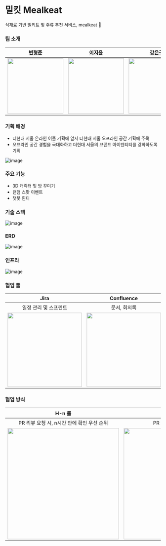 # 밀킷 Mealkeat 
식재료 기반 밀키트 및 주류 추천 서비스, mealkeat 🥕

### 팀 소개
| [변형준](https://github.com/skybluelion) | [이지윤](https://github.com/y00n-lee) |[강은구](https://github.com/kangeunku) | [이소민](https://github.com/thals0) |
|:---:|:---:|:---:|:---:|
|<img src="https://github.com/skybluelion.png" width="180" height="180" >|<img src="https://github.com/y00n-lee.png" width="180" height="180" >| <img src="https://github.com/kangeunku.png" width="180" height="180"> | <img src="https://github.com/thals0.png" width="180" height="180" >|

### 기획 배경
- 더현대 서울 온라인 어플 기획에 앞서 더현대 서울 오프라인 공간 기획에 주목
- 오프라인 공간 경험을 극대화하고 더현대 서울의 브랜드 아이덴티티를 강화하도록 기획

![image](https://github.com/hyundai-fruitfruit/.github/assets/63828057/0679c481-53d3-46ce-97c0-28ca4f04d584)

### 주요 기능
- 3D 캐릭터 및 방 꾸미기
- 랜덤 스팟 이벤트
- 챗봇 흰디

### 기술 스택
![image](https://github.com/hyundai-fruitfruit/.github/assets/63828057/2a8e3637-9bcb-46b7-8303-edbfe4d4d47b)

### ERD
![image](https://github.com/hyundai-fruitfruit/.github/assets/63828057/9237efb7-a235-4a86-877d-58bfb27b80ad)

### 인프라
![image](https://github.com/hyundai-fruitfruit/.github/assets/63828057/9c7ef22a-3952-4341-a3ad-8db8366c12b0)

### 협업 툴
| Jira | Confluence | Figma |
|:---:|:---:|:---:|
| 일정 관리 및 스프린트 | 문서, 회의록 | UI/UX 설계 |
|<img src="https://github.com/hyundai-fruitfruit/.github/assets/63828057/360e6c46-618a-4e01-89a4-ea792157b3df" width="240" >|<img src="https://github.com/hyundai-fruitfruit/.github/assets/63828057/c9f56936-0623-4fa4-b068-60716e8d96e5" width="240" >| <img src="https://github.com/hyundai-fruitfruit/.github/assets/63828057/6897ebf4-3dba-49c8-ada8-aec47827db86" width="240"> |

### 협업 방식
| H-n 룰 | 코드 리뷰 |
|:---:|:---:|
| PR 리뷰 요청 시, n시간 안에 확인 우선 순위 | PR 기반 코드 리뷰로 협업 |
|<img src="https://github.com/hyundai-fruitfruit/.github/assets/63828057/20672475-15f0-4e46-a10a-02c4fdf1b1e1" width="360"> |<img src="https://github.com/hyundai-fruitfruit/.github/assets/63828057/e9553a95-bd36-4d78-bd97-5ba698b2094c" width="360" >|
